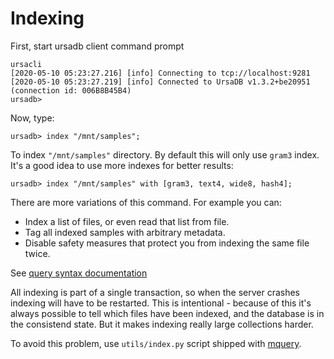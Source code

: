 # Indexing

First, start ursadb client command prompt

```
ursacli
[2020-05-10 05:23:27.216] [info] Connecting to tcp://localhost:9281
[2020-05-10 05:23:27.219] [info] Connected to UrsaDB v1.3.2+be20951 (connection id: 006B8B45B4)
ursadb>
```

Now, type:

```
ursadb> index "/mnt/samples";
```

To index `"/mnt/samples"` directory. By default this will only use `gram3` index.
It's a good idea to use more indexes for better results:

```
ursadb> index "/mnt/samples" with [gram3, text4, wide8, hash4];
```

There are more variations of this command. For example you can:
 - Index a list of files, or even read that list from file. 
 - Tag all indexed samples with arbitrary metadata.
 - Disable safety measures that protect you from indexing the same file twice.

See [query syntax documentation](./syntax.md#index)

All indexing is part of a single transaction, so when the server crashes indexing
will have to be restarted. This is intentional - because of this it's always possible
to tell which files have been indexed, and the database is in the consistend state.
But it makes indexing really large collections harder.

To avoid this problem, use `utils/index.py` script shipped with
[mquery](https://github.com/CERT-Polska/mquery).
